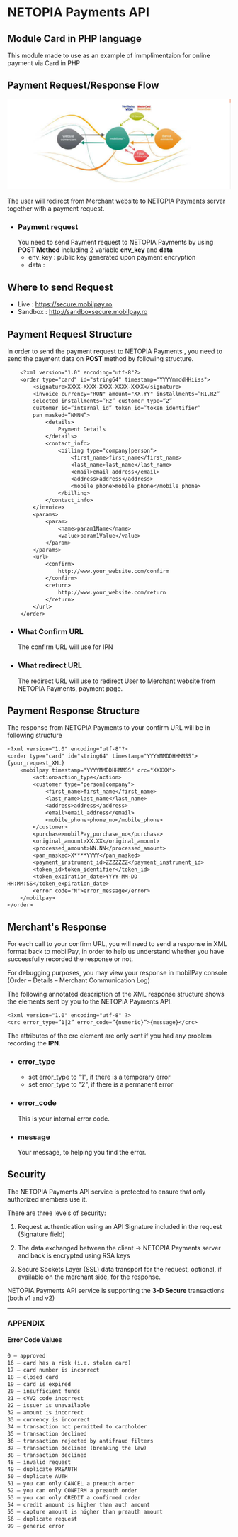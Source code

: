 # NETOPIA Payments API

## Module Card in PHP language
This module made to use as an example of immplimentaion for online payment via Card in PHP 

## Payment Request/Response Flow
<img src="img/NETOPIA_Payments_flow.png">

The user will redirect from Merchant website to NETOPIA Payments server together with a payment request.

- ### Payment request 
    You need to send Payment request to NETOPIA Payments by using **POST Method** including 2 variable **env_key** and **data**
    - env_key : public key generated upon
payment encryption
    - data : 
    
## Where to send Request
- Live : https://secure.mobilpay.ro
- Sandbox : http://sandboxsecure.mobilpay.ro

## Payment Request Structure
In order to send the payment request to NETOPIA Payments , you need to send the payment data on **POST** method by following structure.  

        <?xml version="1.0" encoding="utf-8"?>
        <order type="card" id="string64" timestamp="YYYYmmddHHiiss">
            <signature>XXXX-XXXX-XXXX-XXXX-XXXX</signature>
            <invoice currency="RON" amount="XX.YY" installments=”R1,R2”
            selected_installments=”R2” customer_type=”2”
            customer_id=”internal_id” token_id=”token_identifier”
            pan_masked=”NNNN”>
                <details>
                    Payment Details
                </details>
                <contact_info>
                    <billing type="company|person">
                        <first_name>first_name</first_name>
                        <last_name>last_name</last_name>
                        <email>email_address</email>
                        <address>address</address>
                        <mobile_phone>mobile_phone</mobile_phone>
                    </billing>
                </contact_info>
            </invoice>
            <params>
                <param>
                    <name>param1Name</name>
                    <value>param1Value</value>
                </param>
            </params>
            <url>
                <confirm>
                    http://www.your_website.com/confirm
                </confirm>
                <return>
                    http://www.your_website.com/return
                </return>
            </url>
        </order>
- ### What Confirm URL
    The confirm URL will use for IPN
- ### What redirect URL
    The redirect URL will use to redirect User to Merchant website from NETOPIA Payments, payment page.

## Payment Response Structure
The response from NETOPIA Payments to your confirm URL will be in following structure

    <?xml version="1.0" encoding="utf-8"?>
    <order type="card" id="string64" timestamp="YYYYMMDDHHMMSS">
    {your_request_XML}
        <mobilpay timestamp="YYYYMMDDHHMMSS" crc="XXXXX">
            <action>action_type</action>
            <customer type="person|company">
                <first_name>first_name</first_name>
                <last_name>last_name</last_name>
                <address>address</address>
                <email>email_address</email>
                <mobile_phone>phone_no</mobile_phone>
            </customer>
            <purchase>mobilPay_purchase_no</purchase>
            <original_amount>XX.XX</original_amount>
            <processed_amount>NN.NN</processed_amount>
            <pan_masked>X****YYYY</pan_masked>
            <payment_instrument_id>ZZZZZZZ</payment_instrument_id>
            <token_id>token_identifier</token_id>
            <token_expiration_date>YYYY-MM-DD HH:MM:SS</token_expiration_date>
            <error code="N">error_message</error>
        </mobilpay>
    </order>

## Merchant's Response
For each call to your confirm URL, you will need to send a response in XML format back to mobilPay, in order to help us understand whether you have successfully recorded the response or not.

For debugging purposes, you may view your response in mobilPay console (Order – Details – Merchant Communication Log)

The following annotated description of the XML response structure shows the elements sent by you to the NETOPIA Payments API.

    <?xml version="1.0" encoding="utf-8" ?>
    <crc error_type=”1|2” error_code=”{numeric}”>{message}</crc>

The attributes of the crc element are only sent if you had any problem recording
the **IPN**.
- ### error_type 
    - set error_type  to "1", if there is a temporary error 
    - set error_type  to "2", if there is a permanent error

- ### error_code
    This is your internal error code.
- ### message
    Your message, to helping you find the error.

## Security
The NETOPIA Payments API service is protected to ensure that only authorized members use it.

There are three levels of security:
1. Request authentication using an API Signature included in the request (Signature field)

2. The data exchanged between the client → NETOPIA Payments server and back is encrypted using RSA keys

3. Secure Sockets Layer (SSL) data transport for the request, optional, if available
on the merchant side, for the response.

NETOPIA Payments API service is supporting the **3-D Secure** transactions (both v1 and v2)

<hr>

### APPENDIX
#### Error Code Values
    0 – approved
    16 – card has a risk (i.e. stolen card)
    17 – card number is incorrect
    18 – closed card
    19 – card is expired
    20 – insufficient funds
    21 – cVV2 code incorrect
    22 – issuer is unavailable
    32 – amount is incorrect
    33 – currency is incorrect
    34 – transaction not permitted to cardholder
    35 – transaction declined
    36 – transaction rejected by antifraud filters
    37 – transaction declined (breaking the law)
    38 – transaction declined
    48 – invalid request
    49 – duplicate PREAUTH
    50 – duplicate AUTH
    51 – you can only CANCEL a preauth order
    52 – you can only CONFIRM a preauth order
    53 – you can only CREDIT a confirmed order
    54 – credit amount is higher than auth amount
    55 – capture amount is higher than preauth amount
    56 – duplicate request
    99 – generic error



